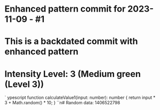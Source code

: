 ﻿# Enhanced pattern commit for 2023-11-09 - #1
# This is a backdated commit with enhanced pattern
# Intensity Level: 3 (Medium green (Level 3))
`	ypescript
function calculateValue1(input: number): number {
    return input * 3 + Math.random() * 10;
}
``n# Random data: 1406522798

